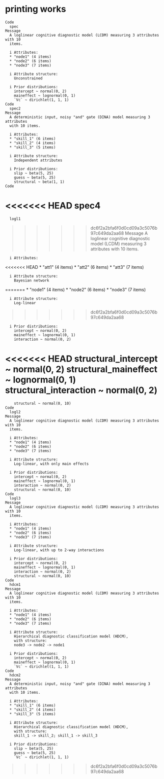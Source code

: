 # printing works

    Code
      spec
    Message
      A loglinear cognitive diagnostic model (LCDM) measuring 3 attributes with 10
      items.
      
      i Attributes:
      * "node1" (4 items)
      * "node2" (6 items)
      * "node3" (7 items)
      
      i Attribute structure:
        Unconstrained
      
      i Prior distributions:
        intercept ~ normal(0, 2)
        maineffect ~ lognormal(0, 1)
        `Vc` ~ dirichlet(1, 1, 1)
    Code
      spec2
    Message
      A deterministic input, noisy "and" gate (DINA) model measuring 3 attributes
      with 10 items.
      
      i Attributes:
      * "skill_1" (6 items)
      * "skill_2" (4 items)
      * "skill_3" (5 items)
      
      i Attribute structure:
        Independent attributes
      
      i Prior distributions:
        slip ~ beta(5, 25)
        guess ~ beta(5, 25)
        structural ~ beta(1, 1)
    Code
<<<<<<< HEAD
      spec4
=======
      logl1
>>>>>>> dc6f2a2bfa6f0d0cd09a3c5076b97c649da2aa68
    Message
      A loglinear cognitive diagnostic model (LCDM) measuring 3 attributes with 10
      items.
      
      i Attributes:
<<<<<<< HEAD
      * "att1" (4 items)
      * "att2" (6 items)
      * "att3" (7 items)
      
      i Attribute structure:
        Bayesian network
=======
      * "node1" (4 items)
      * "node2" (6 items)
      * "node3" (7 items)
      
      i Attribute structure:
        Log-linear
>>>>>>> dc6f2a2bfa6f0d0cd09a3c5076b97c649da2aa68
      
      i Prior distributions:
        intercept ~ normal(0, 2)
        maineffect ~ lognormal(0, 1)
        interaction ~ normal(0, 2)
<<<<<<< HEAD
        structural_intercept ~ normal(0, 2)
        structural_maineffect ~ lognormal(0, 1)
        structural_interaction ~ normal(0, 2)
=======
        structural ~ normal(0, 10)
    Code
      logl2
    Message
      A loglinear cognitive diagnostic model (LCDM) measuring 3 attributes with 10
      items.
      
      i Attributes:
      * "node1" (4 items)
      * "node2" (6 items)
      * "node3" (7 items)
      
      i Attribute structure:
        Log-linear, with only main effects
      
      i Prior distributions:
        intercept ~ normal(0, 2)
        maineffect ~ lognormal(0, 1)
        interaction ~ normal(0, 2)
        structural ~ normal(0, 10)
    Code
      logl3
    Message
      A loglinear cognitive diagnostic model (LCDM) measuring 3 attributes with 10
      items.
      
      i Attributes:
      * "node1" (4 items)
      * "node2" (6 items)
      * "node3" (7 items)
      
      i Attribute structure:
        Log-linear, with up to 2-way interactions
      
      i Prior distributions:
        intercept ~ normal(0, 2)
        maineffect ~ lognormal(0, 1)
        interaction ~ normal(0, 2)
        structural ~ normal(0, 10)
    Code
      hdcm1
    Message
      A loglinear cognitive diagnostic model (LCDM) measuring 3 attributes with 10
      items.
      
      i Attributes:
      * "node1" (4 items)
      * "node2" (6 items)
      * "node3" (7 items)
      
      i Attribute structure:
        Hierarchical diagnostic classification model (HDCM),
        with structure:
        node3 -> node2 -> node1
      
      i Prior distributions:
        intercept ~ normal(0, 2)
        maineffect ~ lognormal(0, 1)
        `Vc` ~ dirichlet(1, 1, 1)
    Code
      hdcm2
    Message
      A deterministic input, noisy "and" gate (DINA) model measuring 3 attributes
      with 10 items.
      
      i Attributes:
      * "skill_1" (6 items)
      * "skill_2" (4 items)
      * "skill_3" (5 items)
      
      i Attribute structure:
        Hierarchical diagnostic classification model (HDCM),
        with structure:
        skill_1 -> skill_2; skill_1 -> skill_3
      
      i Prior distributions:
        slip ~ beta(5, 25)
        guess ~ beta(5, 25)
        `Vc` ~ dirichlet(1, 1, 1)
>>>>>>> dc6f2a2bfa6f0d0cd09a3c5076b97c649da2aa68

